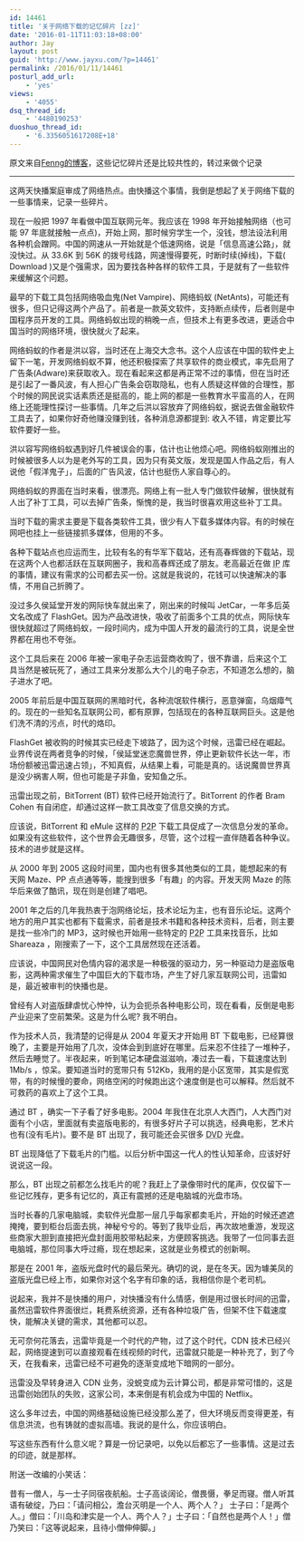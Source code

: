 ```yaml
---
id: 14461
title: '关于网络下载的记忆碎片 [zz]'
date: '2016-01-11T11:03:18+08:00'
author: Jay
layout: post
guid: 'http://www.jayxu.com/?p=14461'
permalink: /2016/01/11/14461
posturl_add_url:
    - 'yes'
views:
    - '4055'
dsq_thread_id:
    - '4480190253'
duoshuo_thread_id:
    - '6.3356051617208E+18'
---
```


原文来自<a href="http://dbanotes.net/review/%E5%85%B3%E4%BA%8E%E7%BD%91%E7%BB%9C%E4%B8%8B%E8%BD%BD%E7%9A%84%E8%AE%B0%E5%BF%86%E7%A2%8E%E7%89%87.html" target="_blank">Fenng的博客</a>，这些记忆碎片还是比较共性的，转过来做个记录

<hr />

这两天快播案庭审成了网络热点。由快播这个事情，我倒是想起了关于网络下载的一些事情来，记录一些碎片。

现在一般把 1997 年看做中国互联网元年。我应该在 1998 年开始接触网络（也可能 97 年底就接触一点点)，开始上网，那时候穷学生一个，没钱，想法设法利用各种机会蹭网。中国的网速从一开始就是个低速网络，说是「信息高速公路」，就没快过。从 33.6K 到 56K 的拨号线路，网速慢得要死，时断时续(掉线)，下载( Download )又是个强需求，因为要找各种各样的软件工具，于是就有了一些软件来缓解这个问题。

最早的下载工具包括网络吸血鬼(Net Vampire)、网络蚂蚁 (NetAnts)，可能还有很多，但只记得这两个产品了。前者是一款英文软件，支持断点续传，后者则是中国程序员开发的工具。网络蚂蚁出现的稍晚一点，但技术上有更多改进，更适合中国当时的网络环境，很快就火了起来。

网络蚂蚁的作者是洪以容，当时还在上海交大念书。这个人应该在中国的软件史上留下一笔，开发网络蚂蚁不算，他还积极探索了共享软件的商业模式，率先启用了广告条(Adware)来获取收入。现在看起来这都是再正常不过的事情，但在当时还是引起了一番风波，有人担心广告条会窃取隐私，也有人质疑这样做的合理性，那个时候的网民说实话素质还是挺高的，能上网的都是一些教育水平蛮高的人，在网络上还能理性探讨一些事情。几年之后洪以容放弃了网络蚂蚁，据说去做金融软件工具去了，如果你好奇他赚没赚到钱，各种消息源都提到: 收入不错，肯定要比写软件要好一些。

洪以容写网络蚂蚁遇到好几件被误会的事，估计也让他烦心吧。网络蚂蚁刚推出的时候被很多人以为是老外写的工具，因为只有英文版，发现是国人作品之后，有人说他「假洋鬼子」，后面的广告风波，估计也挺伤人家自尊心的。

网络蚂蚁的界面在当时来看，很漂亮。网络上有一批人专门做软件破解，很快就有人出了补丁工具，可以去掉广告条，惭愧的是，我当时很喜欢用这些补丁工具。

当时下载的需求主要是下载各类软件工具，很少有人下载多媒体内容。有的时候在网吧也挂上一些链接抓多媒体，但用的不多。

各种下载站点也应运而生，比较有名的有华军下载站，还有高春辉做的下载站，现在这两个人也都活跃在互联网圈子，我和高春辉还成了朋友。老高最近在做 <abbr title="Internet Protocol">IP</abbr> 库的事情，建议有需求的公司都去买一份。这就是我说的，花钱可以快速解决的事情，不用自己折腾了。

没过多久侯延堂开发的网际快车就出来了，刚出来的时候叫 JetCar，一年多后英文名改成了 FlashGet。因为产品改进快，吸收了前面多个工具的优点，网际快车很快就超过了网络蚂蚁，一段时间内，成为中国人开发的最流行的工具，说是全世界都在用也不夸张。

这个工具后来在 2006 年被一家电子杂志运营商收购了，很不靠谱，后来这个工具当然是被玩死了，通过工具来分发那么大个儿的电子杂志，不知道怎么想的，脑子进水了吧。

2005 年前后是中国互联网的黑暗时代，各种流氓软件横行，恶意弹窗，乌烟瘴气的。现在的一些知名互联网公司，都有原罪，包括现在的各种互联网巨头。这是他们洗不清的污点，时代的烙印。

FlashGet 被收购的时候其实已经走下坡路了，因为这个时候，迅雷已经在崛起。业界传说在两者竞争的时候，「侯延堂迷恋魔兽世界，停止更新软件长达一年，市场份额被迅雷迅速占领」，不知真假，从结果上看，可能是真的。话说魔兽世界真是没少祸害人啊，但也可能是子非鱼，安知鱼之乐。

迅雷出现之前，BitTorrent (BT) 软件已经开始流行了。BitTorrent 的作者 Bram Cohen 有自闭症，却通过这样一款工具改变了信息交换的方式。

应该说，BitTorrent 和 eMule 这样的 <abbr title="Peer to Peer">P2P</abbr> 下载工具促成了一次信息分发的革命。如果没有这些软件，这个世界会无趣很多，尽管，这个过程一直伴随着各种争议。技术的进步就是这样。

从 2000 年到 2005 这段时间里，国内也有很多其他类似的工具，能想起来的有天网 Maze、PP 点点通等等，能搜到很多「有趣」的内容。开发天网 Maze 的陈华后来做了酷讯，现在则是创建了唱吧。

2001 年之后的几年我热衷于泡网络论坛，技术论坛为主，也有音乐论坛。这两个地方的用户其实也都有下载需求，前者是技术书籍和各种技术资料，后者，则主要是找一些冷门的 MP3，这时候也开始用一些特定的 <abbr title="Peer to Peer">P2P</abbr> 工具来找音乐，比如 Shareaza ，刚搜索了一下，这个工具居然现在还活着。

应该说，中国网民对色情内容的渴求是一种极强的驱动力，另一种驱动力是盗版电影，这两种需求催生了中国巨大的下载市场，产生了好几家互联网公司，迅雷如是，最近被审判的快播也是。

曾经有人对盗版肆虐忧心忡忡，认为会扼杀各种电影公司，现在看看，反倒是电影产业迎来了空前繁荣。这是为什么呢? 我不明白。

作为技术人员，我清楚的记得是从 2004 年夏天才开始用 BT 下载电影，已经算很晚了，主要是开始用了几次，没体会到到底好在哪里。后来忍不住挂了一堆种子，然后去睡觉了。半夜起来，听到笔记本硬盘滋滋响，凑过去一看，下载速度达到 1Mb/s ，惊呆。要知道当时的宽带只有 512Kb，我用的是小区宽带，其实是假宽带，有的时候慢的要命，网络空闲的时候跑出这个速度倒是也可以解释。然后就不可救药的喜欢上了这个工具。

通过 BT ，确实一下子看了好多电影。2004 年我住在北京人大西门，人大西门对面有个小店，里面就有卖盗版电影的，有很多好片子可以挑选，经典电影，艺术片也有(没有毛片)。要不是 BT 出现了，我可能还会买很多 <abbr title="Digital Versatile Disc">DVD</abbr> 光盘。

BT 出现降低了下载毛片的门槛。以后分析中国这一代人的性认知革命，应该好好说说这一段。

那么，BT 出现之前都怎么找毛片的呢？我赶上了录像带时代的尾声，仅仅留下一些记忆残存，更多有记忆的，真正有震撼的还是电脑城的光盘市场。

当时长春的几家电脑城，卖软件光盘那一层几乎每家都卖毛片，开始的时候还遮遮掩掩，要到柜台后面去挑，神秘兮兮的。等到了我毕业后，再次故地重游，发现这些商家大胆到直接把光盘封面用胶带粘起来，方便顾客挑选。我带了一位同事去逛电脑城，那位同事大呼过瘾，现在想起来，这就是业务模式的创新啊。

那是在 2001 年，盗版光盘时代的最后荣光。确切的说，是在冬天。因为璩美凤的盗版光盘已经上市，如果你对这个名字有印象的话，我相信你是个老司机。

说起来，我并不是快播的用户，对快播没有什么情感，倒是用过很长时间的迅雷，虽然迅雷软件界面很烂，耗费系统资源，还有各种垃圾广告，但架不住下载速度快，能解决关键的需求，其他都可以忍。

无可奈何花落去，迅雷毕竟是一个时代的产物，过了这个时代，CDN 技术已经兴起，网络提速到可以直接观看在线视频的时代，迅雷就只能是一种补充了，到了今天，在我看来，迅雷已经不可避免的逐渐变成地下暗网的一部分。

迅雷没及早转身进入 CDN 业务，没蜕变成为云计算公司，都是非常可惜的，这是迅雷创始团队的失败，这家公司，本来倒是有机会成为中国的 Netflix。

这么多年过去，中国的网络基础设施已经没那么差了，但大环境反而变得更差，有信息洪流，也有铸就的虚拟高墙。我说的是什么，你应该明白。

写这些东西有什么意义呢？算是一份记录吧，以免以后都忘了一些事情。这是过去的印迹，就是那样。

附送一改编的小笑话：

昔有一僧人，与一士子同宿夜航船。士子高谈阔论，僧畏慑，拳足而寝。僧人听其语有破绽，乃曰：「请问相公，澹台灭明是一个人、两个人？」 士子曰：「是两个人。」僧曰：「川岛和津实是一个人、两个人？」士子曰：「自然也是两个人！」僧乃笑曰：「这等说起来，且待小僧伸伸脚。」